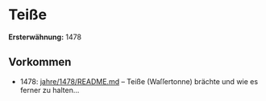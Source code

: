 # Teiße

**Ersterwähnung:** 1478

## Vorkommen
- 1478: [jahre/1478/README.md](../jahre/1478/README.md) – Teiße (Waſſertonne)
brächte und wie es ferner zu halten...
